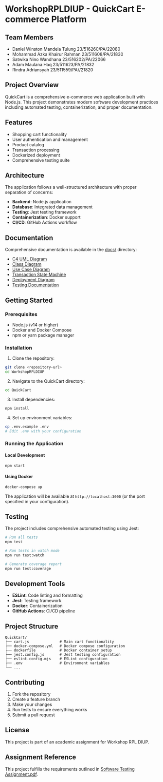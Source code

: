 # WorkshopRPLDIUP - QuickCart E-commerce Platform

## Team Members
- Daniel Winston Mandela Tulung 23/516260/PA/22080
- Mohammad Azka Khairur Rahman 23/511608/PA/21830
- Satwika Nino Wandhana 23/516202/PA/22066
- Adam Maulana Haq 23/511623/PA/21832
- Rindra Adriansyah 23/511559/PA//21820

## Project Overview
QuickCart is a comprehensive e-commerce web application built with Node.js. This project demonstrates modern software development practices including automated testing, containerization, and proper documentation.

## Features
- Shopping cart functionality
- User authentication and management
- Product catalog
- Transaction processing
- Dockerized deployment
- Comprehensive testing suite

## Architecture
The application follows a well-structured architecture with proper separation of concerns:
- **Backend**: Node.js application
- **Database**: Integrated data management
- **Testing**: Jest testing framework
- **Containerization**: Docker support
- **CI/CD**: GitHub Actions workflow

## Documentation
Comprehensive documentation is available in the [docs/](docs/) directory:
- [C4 UML Diagram](docs/C4%20UML%20Diagram%20of%20an%20E-commerce%20Website.pdf)
- [Class Diagram](docs/QuickCart%20Class%20Diagram.jpg)
- [Use Case Diagram](docs/usecasediagramecommerce.drawio.png)
- [Transaction State Machine](docs/Transaction%20State%20Machine%20Diagram.jpg)
- [Deployment Diagram](docs/Qcart%20-%20deployemeny%20diagram.png)
- [Testing Documentation](docs/Automated%20Testing%20NodeJS.pdf)

## Getting Started

### Prerequisites
- Node.js (v14 or higher)
- Docker and Docker Compose
- npm or yarn package manager

### Installation

1. Clone the repository:
```bash
git clone <repository-url>
cd WorkshopRPLDIUP
```

2. Navigate to the QuickCart directory:
```bash
cd QuickCart
```

3. Install dependencies:
```bash
npm install
```

4. Set up environment variables:
```bash
cp .env.example .env
# Edit .env with your configuration
```

### Running the Application

#### Local Development
```bash
npm start
```

#### Using Docker
```bash
docker-compose up
```

The application will be available at `http://localhost:3000` (or the port specified in your configuration).

## Testing
The project includes comprehensive automated testing using Jest:

```bash
# Run all tests
npm test

# Run tests in watch mode
npm run test:watch

# Generate coverage report
npm run test:coverage
```

## Development Tools
- **ESLint**: Code linting and formatting
- **Jest**: Testing framework
- **Docker**: Containerization
- **GitHub Actions**: CI/CD pipeline

## Project Structure
```
QuickCart/
├── cart.js              # Main cart functionality
├── docker-compose.yml   # Docker compose configuration
├── dockerfile           # Docker container setup
├── jest.config.js       # Jest testing configuration
├── eslint.config.mjs    # ESLint configuration
├── .env                 # Environment variables
└── ...
```

## Contributing
1. Fork the repository
2. Create a feature branch
3. Make your changes
4. Run tests to ensure everything works
5. Submit a pull request

## License
This project is part of an academic assignment for Workshop RPL DIUP.

## Assignment Reference
This project fulfills the requirements outlined in [Software Testing Assignment.pdf](Software%20Testing%20Assignment.pdf).
